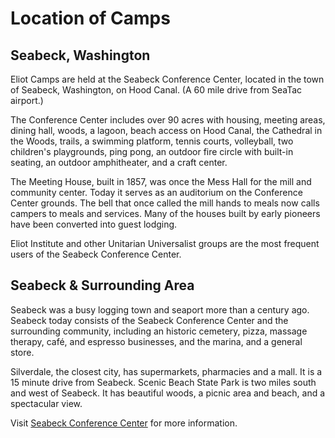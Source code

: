 # Location of Camps

## Seabeck, Washington

Eliot Camps are held at the Seabeck Conference Center, located in the town of Seabeck, Washington, on Hood Canal. (A 60 mile drive from SeaTac airport.)

The Conference Center includes over 90 acres with housing, meeting areas, dining hall, woods, a lagoon, beach access on Hood Canal, the Cathedral in the Woods, trails, a swimming platform, tennis courts, volleyball, two children's playgrounds, ping pong, an outdoor fire circle with built-in seating, an outdoor amphitheater, and a craft center. 

The Meeting House, built in 1857, was once the Mess Hall for the mill and community center. Today it serves as an auditorium on the Conference Center grounds. The bell that once called the mill hands to meals now calls campers to meals and services. Many of the houses built by early pioneers have been converted into guest lodging.

Eliot Institute and other Unitarian Universalist groups are the most frequent users of the Seabeck Conference Center. 

## Seabeck & Surrounding Area

Seabeck was a busy logging town and seaport more than a century ago. Seabeck today consists of the Seabeck Conference Center and the surrounding community, including an historic cemetery, pizza, massage therapy, café, and espresso businesses, and the marina, and a general store. 

Silverdale, the closest city, has supermarkets, pharmacies and a mall. It is a 15 minute drive from Seabeck. Scenic Beach State Park is two miles south and west of Seabeck. It has beautiful woods, a picnic area and beach, and a spectacular view.

Visit [Seabeck Conference Center](http://www.seabeck.org/) for more information.
